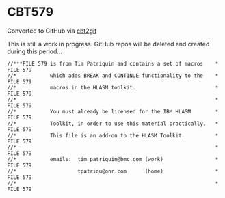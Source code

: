 # CBT579
Converted to GitHub via [cbt2git](https://github.com/wizardofzos/cbt2git)

This is still a work in progress. GitHub repos will be deleted and created during this period...

```
//***FILE 579 is from Tim Patriquin and contains a set of macros    *   FILE 579
//*           which adds BREAK and CONTINUE functionality to the    *   FILE 579
//*           macros in the HLASM toolkit.                          *   FILE 579
//*                                                                 *   FILE 579
//*           You must already be licensed for the IBM HLASM        *   FILE 579
//*           Toolkit, in order to use this material practically.   *   FILE 579
//*           This file is an add-on to the HLASM Toolkit.          *   FILE 579
//*                                                                 *   FILE 579
//*           emails:  tim_patriquin@bmc.com (work)                 *   FILE 579
//*                    tpatriqu@onr.com      (home)                 *   FILE 579
//*                                                                 *   FILE 579
```
